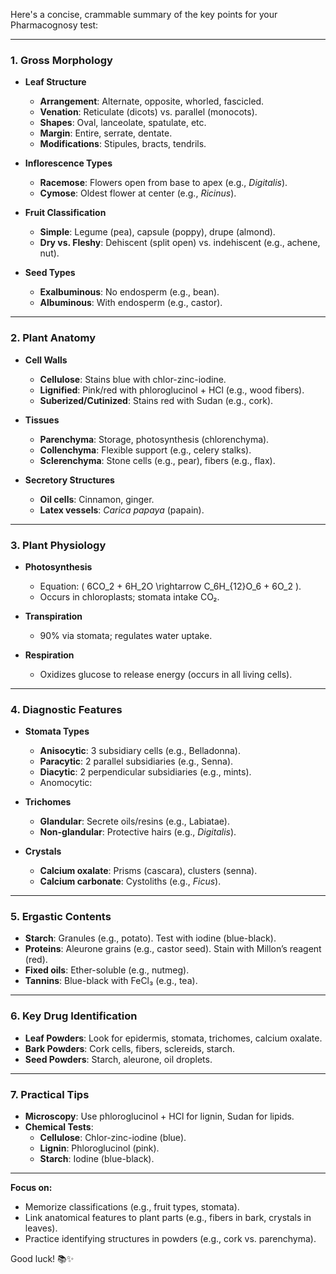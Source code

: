 Here's a concise, crammable summary of the key points for your Pharmacognosy test:

---

### **1. Gross Morphology**
- **Leaf Structure**  
  - **Arrangement**: Alternate, opposite, whorled, fascicled.  
  - **Venation**: Reticulate (dicots) vs. parallel (monocots).  
  - **Shapes**: Oval, lanceolate, spatulate, etc.  
  - **Margin**: Entire, serrate, dentate.  
  - **Modifications**: Stipules, bracts, tendrils.  

- **Inflorescence Types**  
  - **Racemose**: Flowers open from base to apex (e.g., *Digitalis*).  
  - **Cymose**: Oldest flower at center (e.g., *Ricinus*).  

- **Fruit Classification**  
  - **Simple**: Legume (pea), capsule (poppy), drupe (almond).  
  - **Dry vs. Fleshy**: Dehiscent (split open) vs. indehiscent (e.g., achene, nut).  

- **Seed Types**  
  - **Exalbuminous**: No endosperm (e.g., bean).  
  - **Albuminous**: With endosperm (e.g., castor).  

---

### **2. Plant Anatomy**  
- **Cell Walls**  
  - **Cellulose**: Stains blue with chlor-zinc-iodine.  
  - **Lignified**: Pink/red with phloroglucinol + HCl (e.g., wood fibers).  
  - **Suberized/Cutinized**: Stains red with Sudan (e.g., cork).  

- **Tissues**  
  - **Parenchyma**: Storage, photosynthesis (chlorenchyma).  
  - **Collenchyma**: Flexible support (e.g., celery stalks).  
  - **Sclerenchyma**: Stone cells (e.g., pear), fibers (e.g., flax).  

- **Secretory Structures**  
  - **Oil cells**: Cinnamon, ginger.  
  - **Latex vessels**: *Carica papaya* (papain).  

---

### **3. Plant Physiology**  
- **Photosynthesis**  
  - Equation: \( 6CO_2 + 6H_2O \rightarrow C_6H_{12}O_6 + 6O_2 \).  
  - Occurs in chloroplasts; stomata intake CO₂.  

- **Transpiration**  
  - 90% via stomata; regulates water uptake.  

- **Respiration**  
  - Oxidizes glucose to release energy (occurs in all living cells).  

---

### **4. Diagnostic Features**  
- **Stomata Types**  
  - **Anisocytic**: 3 subsidiary cells (e.g., Belladonna).  
  - **Paracytic**: 2 parallel subsidiaries (e.g., Senna).  
  - **Diacytic**: 2 perpendicular subsidiaries (e.g., mints).  
  - Anomocytic:

- **Trichomes**  
  - **Glandular**: Secrete oils/resins (e.g., Labiatae).  
  - **Non-glandular**: Protective hairs (e.g., *Digitalis*).  

- **Crystals**  
  - **Calcium oxalate**: Prisms (cascara), clusters (senna).  
  - **Calcium carbonate**: Cystoliths (e.g., *Ficus*).  

---

### **5. Ergastic Contents**  
- **Starch**: Granules (e.g., potato). Test with iodine (blue-black).  
- **Proteins**: Aleurone grains (e.g., castor seed). Stain with Millon’s reagent (red).  
- **Fixed oils**: Ether-soluble (e.g., nutmeg).  
- **Tannins**: Blue-black with FeCl₃ (e.g., tea).  

---

### **6. Key Drug Identification**  
- **Leaf Powders**: Look for epidermis, stomata, trichomes, calcium oxalate.  
- **Bark Powders**: Cork cells, fibers, sclereids, starch.  
- **Seed Powders**: Starch, aleurone, oil droplets.  

---

### **7. Practical Tips**  
- **Microscopy**: Use phloroglucinol + HCl for lignin, Sudan for lipids.  
- **Chemical Tests**:  
  - **Cellulose**: Chlor-zinc-iodine (blue).  
  - **Lignin**: Phloroglucinol (pink).  
  - **Starch**: Iodine (blue-black).  

---

**Focus on:**  
- Memorize classifications (e.g., fruit types, stomata).  
- Link anatomical features to plant parts (e.g., fibers in bark, crystals in leaves).  
- Practice identifying structures in powders (e.g., cork vs. parenchyma).  

Good luck! 📚✨